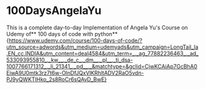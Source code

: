 # 100DaysAngelaYu

This is a complete day-to-day Implementation of Angela Yu's Course on Udemy of** 100 days of code with python**{https://www.udemy.com/course/100-days-of-code/?utm_source=adwords&utm_medium=udemyads&utm_campaign=LongTail_la.EN_cc.INDIA&utm_content=deal4584&utm_term=_._ag_77882236463_._ad_533093955810_._kw__._de_c_._dm__._pl__._ti_dsa-1007766171312_._li_21341_._pd__._&matchtype=&gclid=CjwKCAiAp7GcBhA0EiwA9U0mtk3rz7t6w-OlnDfJQxVlKRhltADV2RaO5vdn-PJ9yQWKTIHko_2s8RoCr6sQAvD_BwE}
